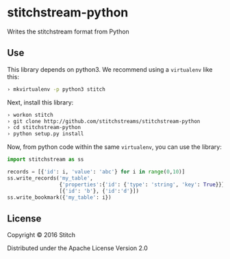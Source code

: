 stitchstream-python
===================

Writes the stitchstream format from Python

Use
---

This library depends on python3. We recommend using a `virtualenv`
like this:

```bash
› mkvirtualenv -p python3 stitch
```

Next, install this library:

```bash
› workon stitch
› git clone http://github.com/stitchstreams/stitchstream-python
› cd stitchstream-python
› python setup.py install
```

Now, from python code within the same `virtualenv`, you can use the
library:

```python
import stitchstream as ss

records = [{'id': i, 'value': 'abc'} for i in range(0,10)]
ss.write_records('my_table',
                 {'properties':{'id': {'type': 'string', 'key': True}}},
                 [{'id': 'b'}, {'id':'d'}])
ss.write_bookmark({'my_table': i})
```


License
-------

Copyright © 2016 Stitch

Distributed under the Apache License Version 2.0
